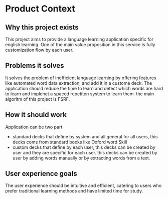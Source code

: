 # Product Context

## Why this project exists
This project aims to provide a language learning application specific for english learning. One of the main value proposition in this service is fully customization flow by each user.

## Problems it solves
It solves the problem of inefficient language learning by offering features like automated word data extraction, and add it in a custome deck. The application should reduce the time to learn and detect which words are hard to learn and implenet a spaced repetiton system to learn them. the main algoritm of this project is FSRF.

## How it should work
Application can be two part 
- standard decks that define by system and all general for all users, this decks coms from standard books like Oxford word Skill
- custom decks that define by each user, this decks can be created by user and they are specific for each user. this decks can be created by user by adding words manually or by extracting words from a text.

## User experience goals
The user experience should be intuitive and efficient, catering to users who prefer traditional learning methods and have limited time for study.
